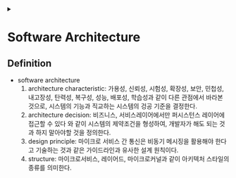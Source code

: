<link rel="stylesheet" type="text/css" href="/css/header.css">
<link rel="stylesheet" type="text/css" href="/css/bootstrap/5.3.0-alpha1/bootstrap.css">
<div class="sticky-top bg-white pt-1 pb-2" id="header-div-max"></div>
<details id="display-none"><summary></summary>
  <script src="/js/header.js" defer="defer"></script>
  <script src="/js/table/numbering.js" defer="defer"></script>
  <script src="/js/bootstrap/5.3.0-alpha1/bootstrap.bundle.js" defer="defer"></script>
</details>

# Software Architecture

## Definition

- software architecture
  1. architecture characteristic: 가용성, 신뢰성, 시험성, 확장성, 보안, 민첩성, 내고장성, 탄력성, 복구성, 성능, 배포성, 학습성과 같이 다른 관점에서 바라본 것으로, 시스템의 기능과 직교하는 시스템의 겅공 기준을 결정한다.
  2. architecture decision: 비즈니스, 서비스레이어에서만 퍼시스턴스 레이어에 접근할 수 있다 와 같이 시스템의 제약조건을 형성하여, 개발자가 해도 되는 것과 하지 말아야할 것을 정의한다.
  3. design principle: 마이크로 서비스 간 통신은 비동기 메시징을 활용해야 한다고 기술하는 것과 같은 가이드라인과 유사한 설계 원칙이다.
  4. structure: 마이크로서비스, 레이어드, 마이크로커널과 같이 아키텍처 스타일의 종류를 의미한다.

